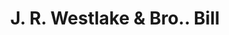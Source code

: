 ---
doi: 10.7916/D85F040Q
date_other: '1890'
date_other_textual: 1890-1899
form: printed ephemera
genre:
- Invoices
name:
- J. R. Westlake & Bro.
object_in_context_url: https://biggert.cul.columbia.edu/items/view/ave_biggert_01652
subject_hierarchical_geographic:
- Newburgh, New York, United States
subject_name:
- J. R. Westlake & Bro.
title: J. R. Westlake & Bro.. Bill
sort_title: J. R. Westlake & Bro.. Bill
call_number: ave_biggert_01652
coordinates:
- 41.51972222222222,-74.0213888888889
pid: ave_biggert_01652
identifiers: ave_biggert_01652
thumbnail: https://derivativo-3.library.columbia.edu/iiif/2/ldpd:490789/full/!256,256/0/native.jpg
permalink: "/biggert/ave_biggert_01652/"
layout: iiif-image-page
---